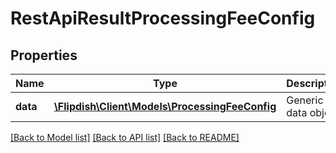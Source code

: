 # RestApiResultProcessingFeeConfig

## Properties
Name | Type | Description | Notes
------------ | ------------- | ------------- | -------------
**data** | [**\Flipdish\Client\Models\ProcessingFeeConfig**](ProcessingFeeConfig.md) | Generic data object. | 

[[Back to Model list]](../README.md#documentation-for-models) [[Back to API list]](../README.md#documentation-for-api-endpoints) [[Back to README]](../README.md)


